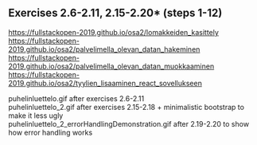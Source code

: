## Exercises 2.6-2.11, 2.15-2.20* (steps 1-12)
https://fullstackopen-2019.github.io/osa2/lomakkeiden_kasittely    
https://fullstackopen-2019.github.io/osa2/palvelimella_olevan_datan_hakeminen    
https://fullstackopen-2019.github.io/osa2/palvelimella_olevan_datan_muokkaaminen    
https://fullstackopen-2019.github.io/osa2/tyylien_lisaaminen_react_sovellukseen    

puhelinluettelo.gif	after exercises 2.6-2.11    
puhelinluettelo_2.gif after exercises 2.15-2.18 + minimalistic bootstrap to make it less ugly    
puhelinluettelo_2_errorHandlingDemonstration.gif after 2.19-2.20 to show how error handling works
